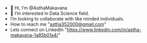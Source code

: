 - 👋 Hi, I’m @AsthaMakavana
- 👀 I’m interested in Data Science field.
- I’m looking to collaborate with like minded individuals.
- How to reach me "astha352000@gmail.com"
- Lets connect on LinkedIn "https://www.linkedin.com/in/astha-makavana-1a85b01a4/"

<!---
AsthaMakavana/AsthaMakavana is a ✨ special ✨ repository because its `README.md` (this file) appears on your GitHub profile.
You can click the Preview link to take a look at your changes.
--->
